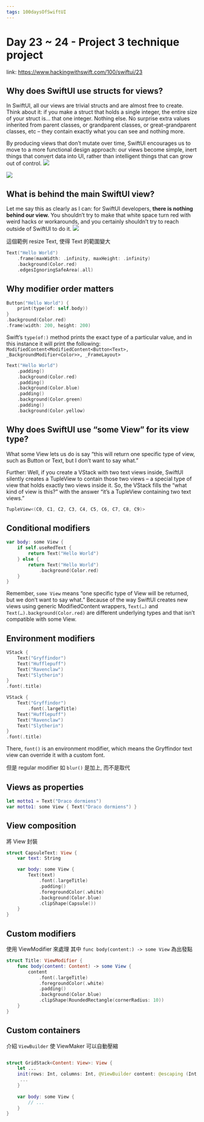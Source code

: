 ```yaml
---
tags: 100daysOfSwiftUI
---
```

#  Day 23 ~ 24 - Project 3 technique project

link: https://www.hackingwithswift.com/100/swiftui/23

## Why does SwiftUI use structs for views?

In SwiftUI, all our views are trivial structs and are almost free to create. Think about it: if you make a struct that holds a single integer, the entire size of your struct is… that one integer. Nothing else. No surprise extra values inherited from parent classes, or grandparent classes, or great-grandparent classes, etc – they contain exactly what you can see and nothing more.

By producing views that don’t mutate over time, SwiftUI encourages us to move to a more functional design approach: our views become simple, inert things that convert data into UI, rather than intelligent things that can grow out of control.
![](https://i.imgur.com/2FWlwqY.png)

![](https://i.imgur.com/Umic8Dk.png)


## What is behind the main SwiftUI view?

Let me say this as clearly as I can: for SwiftUI developers, **there is nothing behind our view.** You shouldn’t try to make that white space turn red with weird hacks or workarounds, and you certainly shouldn’t try to reach outside of SwiftUI to do it.
![](https://i.imgur.com/f6MtIv5.png)

這個範例 resize Text, 使得 Text 的範圍變大
```swift
Text("Hello World")
    .frame(maxWidth: .infinity, maxHeight: .infinity)
    .background(Color.red)
    .edgesIgnoringSafeArea(.all)
```
## Why modifier order matters
```swift
Button("Hello World") {
    print(type(of: self.body))
}    
.background(Color.red)
.frame(width: 200, height: 200)
```
Swift’s `type(of:)` method prints the exact type of a particular value, and in this instance it will print the following: `ModifiedContent<ModifiedContent<Button<Text>, _BackgroundModifier<Color>>, _FrameLayout>`

```swift
Text("Hello World")
    .padding()
    .background(Color.red)
    .padding()
    .background(Color.blue)
    .padding()
    .background(Color.green)
    .padding()
    .background(Color.yellow)
```

## Why does SwiftUI use “some View” for its view type?
What some View lets us do is say “this will return one specific type of view, such as Button or Text, but I don’t want to say what.” 

Further: 
Well, if you create a VStack with two text views inside, SwiftUI silently creates a TupleView to contain those two views – a special type of view that holds exactly two views inside it. So, the VStack fills the “what kind of view is this?” with the answer “it’s a TupleView containing two text views.”
```swift
TupleView<(C0, C1, C2, C3, C4, C5, C6, C7, C8, C9)>
```
## Conditional modifiers
```swift
var body: some View {
    if self.useRedText {
        return Text("Hello World")
    } else {
        return Text("Hello World")
            .background(Color.red)
    }
}
```

Remember, `some View` means “one specific type of View will be returned, but we don’t want to say what.” Because of the way SwiftUI creates new views using generic ModifiedContent wrappers, `Text(…)` and `Text(…).background(Color.red)` are different underlying types and that isn’t compatible with some View.

## Environment modifiers
```swift
VStack {
    Text("Gryffindor")
    Text("Hufflepuff")
    Text("Ravenclaw")
    Text("Slytherin")
}
.font(.title)
```

```swift
VStack {
    Text("Gryffindor")
        .font(.largeTitle)
    Text("Hufflepuff")
    Text("Ravenclaw")
    Text("Slytherin")
}
.font(.title)
```
There, `font()` is an environment modifier, which means the Gryffindor text view can override it with a custom font.

但是 regular modifier 如 `blur()` 是加上, 而不是取代

## Views as properties

```swift
let motto1 = Text("Draco dormiens")
var motto1: some View { Text("Draco dormiens") }
```

## View composition
將 View 封裝
```swift
struct CapsuleText: View {
    var text: String

    var body: some View {
        Text(text)
            .font(.largeTitle)
            .padding()
            .foregroundColor(.white)
            .background(Color.blue)
            .clipShape(Capsule())
    }
}
```
## Custom modifiers

使用 ViewModifier 來處理
其中 `func body(content:) -> some View` 為出發點
```swift
struct Title: ViewModifier {
    func body(content: Content) -> some View {
        content
            .font(.largeTitle)
            .foregroundColor(.white)
            .padding()
            .background(Color.blue)
            .clipShape(RoundedRectangle(cornerRadius: 10))
    }
}
```
## Custom containers
介紹 `ViewBuilder` 使 ViewMaker 可以自動壓縮

```swift

struct GridStack<Content: View>: View {
    let ...
    init(rows: Int, columns: Int, @ViewBuilder content: @escaping (Int, Int) -> Content) {
     ...
    }
    
    var body: some View {
        // ...
    }
}
